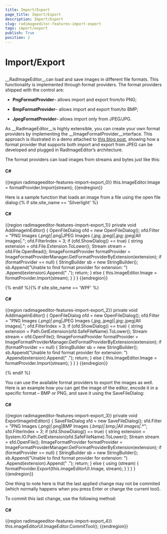 ```yaml
---
title: Import/Export
page_title: Import/Export
description: Import/Export
slug: radimageeditor-features-import-export
tags: import/export
publish: True
position: 2
---
```


# Import/Export



## 

__RadImageEditor__can load and save images in different file formats. This functionality is implemented through format providers. The format providers shipped with the control are:
        

* __PngFormatProvider__– allows import and export from/to PNG;
          

* __BmpFormatProvider__– allows import and export from/to BMP;
          

* __JpegFormatProvider__– allows import only from JPEG/JPG.
          

As __RadImageEditor__is highly extensible, you can create your own format providers by implementing the __IImageFormatProvider__interface. This approach is illustrated in a demo attached to [this blog post](http://blogs.telerik.com/blogs/posts/11-07-20/under-the-hood-of-radimageeditor-for-silverlight-and-wpf.aspx), showing how a format provider that supports both import and export from JPEG can be developed and plugged in RadImageEditor’s architecture.
        

The format providers can load images from streams and bytes just like this:

#### __C#__

{{region radimageeditor-features-import-export_0}}
	this.ImageEditor.Image = formatProvider.Import(stream);
	{{endregion}}



Here is a sample function that loads an image from a file using the open file dialog:{% if site.site_name == 'Silverlight' %}

#### __C#__

{{region radimageeditor-features-import-export_1}}
	private void AddImageInEditor()
	{
	   OpenFileDialog ofd = new OpenFileDialog();
	   ofd.Filter = "PNG Images (*.png)|*.png|JPEG Images (*.jpg,*.jpeg)|*.jpg;*.jpeg|All images|*.*";
	   ofd.FilterIndex = 3;
	   if (ofd.ShowDialog() == true)
	   {
	      string extension = ofd.File.Extension.ToLower();
	      Stream stream = ofd.File.OpenRead();
	      IImageFormatProvider formatProvider = ImageFormatProviderManager.GetFormatProviderByExtension(extension);
	      if (formatProvider == null)
	      {
	          StringBuilder sb = new StringBuilder();
	          sb.Append("Unable to find format provider for extension: ")
	            .Append(extension).Append(" .");
	          return;
	      }
	      else
	      {
	         this.ImageEditor.Image = formatProvider.Import(stream);
	      }
	   }
	}
	{{endregion}}

{% endif %}{% if site.site_name == 'WPF' %}

#### __C#__

{{region radimageeditor-features-import-export_2}}
	private void AddImageInEditor()
	{
	   OpenFileDialog ofd = new OpenFileDialog();
	   ofd.Filter = "PNG Images (*.png)|*.png|JPEG Images (*.jpg,*.jpeg)|*.jpg;*.jpeg|All images|*.*";
	   ofd.FilterIndex = 3;
	   if (ofd.ShowDialog() == true)
	   {
	      string extension  = Path.GetExtension(ofd.SafeFileName).ToLower();
	      Stream stream = ofd.OpenFile();
	      IImageFormatProvider formatProvider = ImageFormatProviderManager.GetFormatProviderByExtension(extension);
	      if (formatProvider == null)
	      {
	         StringBuilder sb = new StringBuilder();
	         sb.Append("Unable to find format provider for extension: ")
	           .Append(extension).Append(" .");
	       return;
	      }
	      else
	      {
	         this.ImageEditor.Image = formatProvider.Import(stream);
	      }
	   }
	}
	{{endregion}}

{% endif %}

You can use the available format providers to export the images as well.  Here is an example how you can get the image of the editor, encode it in a specific format – BMP or PNG, and save it using the SaveFileDialog:

#### __C#__

{{region radimageeditor-features-import-export_3}}
	private void ExportImageInEditor()
	{
	    SaveFileDialog sfd = new SaveFileDialog();
	    sfd.Filter = "PNG Images (*.png)|*.png|BMP Images (*.bmp)|*.bmp;*|All images|*.*";
	    sfd.FilterIndex = 3;
	    if (sfd.ShowDialog() == true)
	    {
	        string extension = System.IO.Path.GetExtension(sfd.SafeFileName).ToLower();
	        Stream stream = sfd.OpenFile();
	        IImageFormatProvider formatProvider = ImageFormatProviderManager.GetFormatProviderByExtension(extension);
	        if (formatProvider == null)
	        {
	            StringBuilder sb = new StringBuilder();
	            sb.Append("Unable to find format provider for extension: ")
	                .Append(extension).Append(" .");
	            return;
	        }
	        else
	        {
	            using (stream)
	            {
	                formatProvider.Export(this.imageEditorUI.Image, stream);
	            }
	        }
	    }
	}
	{{endregion}}



One thing to note here is that the last applied change may not be commited (which normally happens when you press Enter or change the current tool).

To commit this last change, use the following method:

#### __C#__

{{region radimageeditor-features-import-export_4}}
	this.imageEditorUI.ImageEditor.CommitTool();
	{{endregion}}



